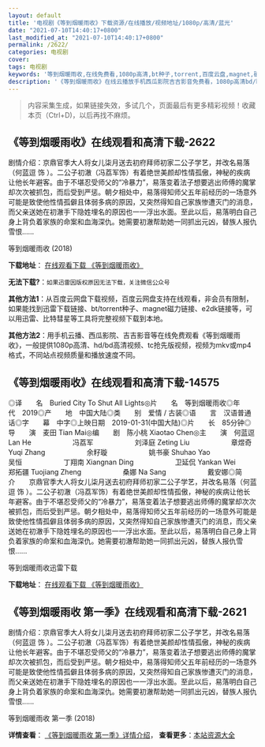 ```yaml
---
layout: default
title: '电视剧《等到烟暖雨收》下载资源/在线播放/视频地址/1080p/高清/蓝光'
date: "2021-07-10T14:40:17+0800"
last_modified_at: "2021-07-10T14:40:17+0800"
permalink: /2622/
categories: 电视剧
cover:
tags: 电视剧
keywords: '等到烟暖雨收,在线免费看,1080p高清,bt种子,torrent,百度云盘,magnet,磁力链,迅雷下载资源'
description: '《等到烟暖雨收》在线云播放手机西瓜影院吉吉影音免费看，1080p高清bd/hd未删减完整版和tc抢先枪版，mkv/mp4格式，附带bt/torrent种子、magnet/磁力链、百度云盘、网盘资源迅雷下载链接'
---
```


>内容采集生成，如果链接失效，多试几个，页面最后有更多精彩视频！收藏本页（Ctrl+D)，以后再找不麻烦。


## 《等到烟暖雨收》在线观看和高清下载-2622

剧情介绍：京鼎官季大人将女儿柒月送去初府拜师初家二公子学艺，并改名易落（何蓝逗 饰 ）。二公子初澈（冯荔军饰）有着绝世美颜却性情孤傲，神秘的疾病让他长年避客。由于不堪忍受师父的“冷暴力”，易落变着法子想要逃出师傅的魔掌却次次被抓包，而后受到严惩。朝夕相处中，易落得知师父五年前经历的一场意外可能是致使他性情孤僻且体弱多病的原因，又突然得知自己家族惨遭灭门的消息，而父亲送她在初澈手下隐姓埋名的原因也一一浮出水面。至此以后，易落明白自己身上背负着家族的命案和血海深仇。她需要初澈帮助她一同抓出元凶，替族人报仇雪恨……


等到烟暖雨收 (2018)

**下载地址**： [在线观看下载 《等到烟暖雨收》](https://www.btbtdy.me/btdy/dy13576.html) 


**无法下载?**：`如果迅雷因版权原因无法下载，关注微信公众号 `

**其他方法1**：从百度云网盘下载视频，百度云网盘支持在线观看，非会员有限制，如果能找到迅雷下载链接、bt/torrent种子、magnet磁力链接、e2dk链接等，可以用迅雷、比特彗星等工具将完整视频下载到本地。

**其他方法2**：用手机云播、西瓜影院、吉吉影音等在线免费观看《等到烟暖雨收》，一般提供1080p高清、hd/bd高清视频、tc抢先版视频，视频为mkv或mp4格式，不同站点视频质量和播放速度不同。


## 《等到烟暖雨收》在线观看和高清下载-14575

◎译　　名　Buried City To Shut All Lights◎片　　名　等到烟暖雨收◎年　　代　2019◎产　　地　中国大陆◎类　　别　爱情 / 古装◎语　　言　汉语普通话◎字　　幕　中字◎上映日期　2019-01-31(中国大陆)◎片　　长　85分钟◎导　　演　麦田 Tian Mai◎编　　剧　陈小桃 Xiaotao Chen◎主　　演　何蓝逗 Lan He　　　　　　冯荔军　　　　　　刘泽庭 Zeting Liu　　　　　　章煜奇 Yuqi Zhang　　　　　　余籽璇　　　　　　姚书豪 Shuhao Yao　　　　　　吴恒　　　　　　丁翔南 Xiangnan Ding　　　　　　卫延侃 Yankan Wei　　　　　　郑拓疆 Tuojiang Zheng　　　　　　桑娜 Na Sang　　　　　　戴安娜◎简　　介　　京鼎官季大人将女儿柒月送去初府拜师初家二公子学艺，并改名易落（何蓝逗 饰 ）。二公子初澈（冯荔军饰）有着绝世美颜却性情孤傲，神秘的疾病让他长年避客。由于不堪忍受师父的“冷暴力”，易落变着法子想要逃出师傅的魔掌却次次被抓包，而后受到严惩。朝夕相处中，易落得知师父五年前经历的一场意外可能是致使他性情孤僻且体弱多病的原因，又突然得知自己家族惨遭灭门的消息，而父亲送她在初澈手下隐姓埋名的原因也一一浮出水面。至此以后，易落明白自己身上背负着家族的命案和血海深仇。她需要初澈帮助她一同抓出元凶，替族人报仇雪恨……


等到烟暖雨收迅雷下载

**下载地址**： [在线观看下载 《等到烟暖雨收》](https://www.993dy.com//vod-detail-id-34383.html) 


## 《等到烟暖雨收 第一季》在线观看和高清下载-2621

剧情介绍：京鼎官季大人将女儿柒月送去初府拜师初家二公子学艺，并改名易落（何蓝逗 饰 ）。二公子初澈（冯荔军饰）有着绝世美颜却性情孤傲，神秘的疾病让他长年避客。由于不堪忍受师父的“冷暴力”，易落变着法子想要逃出师傅的魔掌却次次被抓包，而后受到严惩。朝夕相处中，易落得知师父五年前经历的一场意外可能是致使他性情孤僻且体弱多病的原因，又突然得知自己家族惨遭灭门的消息，而父亲送她在初澈手下隐姓埋名的原因也一一浮出水面。至此以后，易落明白自己身上背负着家族的命案和血海深仇。她需要初澈帮助她一同抓出元凶，替族人报仇雪恨……


等到烟暖雨收 第一季 (2018)

**详情查看**： [《等到烟暖雨收 第一季》详情介绍](/movie/2621/)， **查看更多**：[本站资源大全](/movie/t/all/)

